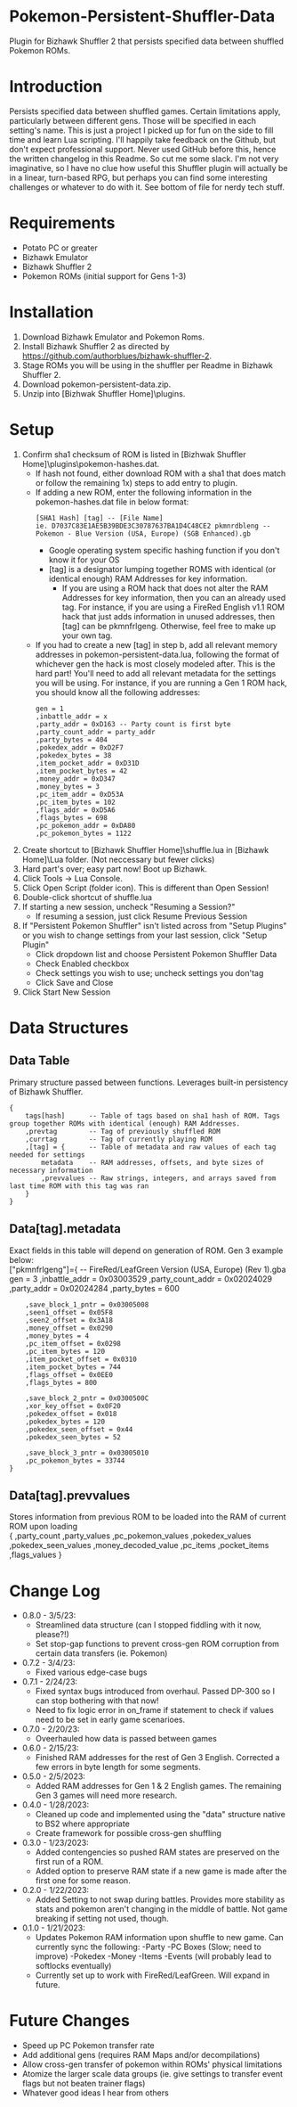 # Pokemon-Persistent-Shuffler-Data
Plugin for Bizhawk Shuffler 2 that persists specified data between shuffled Pokemon ROMs.

# Introduction
Persists specified data between shuffled games. Certain limitations apply, particularly between different gens. Those will be specified in each setting's name. This is just a project I picked up for fun on the side to fill time and learn Lua scripting. I'll happily take feedback on the Github, but don't expect professional support. Never used GitHub before this, hence the written changelog in this Readme. So cut me some slack. I'm not very imaginative, so I have no clue how useful this Shuffler plugin will actually be in a linear, turn-based RPG, but perhaps you can find some interesting challenges or whatever to do with it. See bottom of file for nerdy tech stuff.

# Requirements
- Potato PC or greater
- Bizhawk Emulator
- Bizhawk Shuffler 2
- Pokemon ROMs (initial support for Gens 1-3)

# Installation
1) Download Bizhawk Emulator and Pokemon Roms.
2) Install Bizhawk Shuffler 2 as directed by https://github.com/authorblues/bizhawk-shuffler-2.
3) Stage ROMs you will be using in the shuffler per Readme in Bizhawk Shuffler 2.
3) Download pokemon-persistent-data.zip.
4) Unzip into [Bizhwak Shuffler Home]\plugins.

# Setup
1) Confirm sha1 checksum of ROM is listed in [Bizhwak Shuffler Home]\plugins\pokemon-hashes.dat.
	- If hash not found, either download ROM with a sha1 that does match or follow the remaining 1x) steps to add entry to plugin.
	- If adding a new ROM, enter the following information in the pokemon-hashes.dat file in below format:
		```
		[SHA1 Hash] [tag] -- [File Name]
		ie. D7037C83E1AE5B39BDE3C30787637BA1D4C48CE2 pkmnrdbleng -- Pokemon - Blue Version (USA, Europe) (SGB Enhanced).gb
		```
		- Google operating system specific hashing function if you don't know it for your OS
		- [tag] is a designator lumping together ROMS with identical (or identical enough) RAM Addresses for key information. 
			- If you are using a ROM hack that does not alter the RAM Addresses for key information, then you can an already used tag. For instance, if you are using a FireRed English v1.1 ROM hack that just adds information in unused addresses, then [tag] can be pkmnfrlgeng. Otherwise, feel free to make up your own tag.
	- If you had to create a new [tag] in step b, add all relevant memory addresses in pokemon-persistent-data.lua, following the format of whichever gen the hack is most closely modeled after. This is the hard part! You'll need to add all relevant metadata for the settings you will be using. For instance, if you are running a Gen 1 ROM hack, you should know all the following addresses:
		```
		gen = 1
		,inbattle_addr = x
		,party_addr = 0xD163 -- Party count is first byte
		,party_count_addr = party_addr
		,party_bytes = 404
		,pokedex_addr = 0xD2F7
		,pokedex_bytes = 38
		,item_pocket_addr = 0xD31D
		,item_pocket_bytes = 42
		,money_addr = 0xD347
		,money_bytes = 3
		,pc_item_addr = 0xD53A
		,pc_item_bytes = 102
		,flags_addr = 0xD5A6
		,flags_bytes = 698
		,pc_pokemon_addr = 0xDA80
		,pc_pokemon_bytes = 1122
		```
2) Create shortcut to [Bizhawk Shuffler Home]\shuffle.lua in [Bizhawk Home]\Lua folder. (Not neccessary but fewer clicks)
3) Hard part's over; easy part now! Boot up Bizhawk.
4) Click Tools -> Lua Console.
5) Click Open Script (folder icon). This is different than Open Session!
6) Double-click shortcut of shuffle.lua
7) If starting a new session, uncheck "Resuming a Session?"
	- If resuming a session, just click Resume Previous Session
8) If "Persistent Pokemon Shuffler" isn't listed across from "Setup Plugins" or you wish to change settings from your last session, click "Setup Plugin"
	- Click dropdown list and choose Persistent Pokemon Shuffler Data
	- Check Enabled checkbox
	- Check settings you wish to use; uncheck settings you don'tag
	- Click Save and Close
9) Click Start New Session

# Data Structures
## Data Table
Primary structure passed between functions. Leverages built-in persistency of Bizhawk Shuffler.
	
	{
		tags[hash]		-- Table of tags based on sha1 hash of ROM. Tags group together ROMs with identical (enough) RAM Addresses.
		,prevtag		-- Tag of previously shuffled ROM
		,currtag		-- Tag of currently playing ROM
		,[tag] = {		-- Table of metadata and raw values of each tag needed for settings 
			metadata	-- RAM addresses, offsets, and byte sizes of necessary information
			,prevvalues	-- Raw strings, integers, and arrays saved from last time ROM with this tag was ran
		}
	}
	
## Data[tag].metadata
Exact fields in this table will depend on generation of ROM. Gen 3 example below:	
	["pkmnfrlgeng"]={ -- FireRed/LeafGreen Version (USA, Europe) (Rev 1).gba
		gen = 3
		,inbattle_addr = 0x03003529
		,party_count_addr = 0x02024029
		,party_addr = 0x02024284
		,party_bytes = 600
		
		,save_block_1_pntr = 0x03005008
		,seen1_offset = 0x05F8
		,seen2_offset = 0x3A18
		,money_offset = 0x0290
		,money_bytes = 4
		,pc_item_offset = 0x0298
		,pc_item_bytes = 120
		,item_pocket_offset = 0x0310
		,item_pocket_bytes = 744
		,flags_offset = 0x0EE0
		,flags_bytes = 800
		
		,save_block_2_pntr = 0x0300500C
		,xor_key_offset = 0x0F20
		,pokedex_offset = 0x018
		,pokedex_bytes = 120
		,pokedex_seen_offset = 0x44
		,pokedex_seen_bytes = 52
		
		,save_block_3_pntr = 0x03005010
		,pc_pokemon_bytes = 33744
	}
	
## Data[tag].prevvalues
Stores information from previous ROM to be loaded into the RAM of current ROM upon loading	
	{
	   ,party_count
	   ,party_values
	   ,pc_pokemon_values
	   ,pokedex_values
	   ,pokedex_seen_values
	   ,money_decoded_value
	   ,pc_items
	   ,pocket_items
	   ,flags_values
	}
	
# Change Log
- 0.8.0 - 3/5/23:
	- Streamlined data structure (can I stopped fiddling with it now, please?!)
	- Set stop-gap functions to prevent cross-gen ROM corruption from certain data transfers (ie. Pokemon)
- 0.7.2 - 3/4/23:
	- Fixed various edge-case bugs
- 0.7.1 - 2/24/23: 
	- Fixed syntax bugs introduced from overhaul. Passed DP-300 so I can stop bothering with that now! 
	- Need to fix logic error in on_frame if statement to check if values need to be set in early game scenarioes.
- 0.7.0 - 2/20/23:
	- Oveerhauled how data is passed between games
- 0.6.0 - 2/15/23:
	- Finished RAM addresses for the rest of Gen 3 English. Corrected a few errors in byte length for some segments.
- 0.5.0 - 2/5/2023:
	- Added RAM addresses for Gen 1 & 2 English games. The remaining Gen 3 games will need more research.
- 0.4.0 - 1/28/2023:
	- Cleaned up code and implemented using the "data" structure native to BS2 where appropriate
	- Create framework for possible cross-gen shuffling
- 0.3.0 - 1/23/2023:
	- Added contengencies so pushed RAM states are preserved on the first run of a ROM.
	- Added option to preserve RAM state if a new game is made after the first one for some reason.
- 0.2.0 - 1/22/2023:
	- Added Setting to not swap during battles. Provides more stability as stats and pokemon aren't changing in the middle of battle. Not game breaking if setting not used, though.
- 0.1.0 - 1/21/2023: 
	- Updates Pokemon RAM information upon shuffle to new game. Can currently sync the following:
		-Party
		-PC Boxes (Slow; need to improve)
		-Pokedex
		-Money
		-Items
		-Events (will probably lead to softlocks eventually)
	- Currently set up to work with FireRed/LeafGreen. Will expand in future.
		
# Future Changes
- Speed up PC Pokemon transfer rate
- Add additional gens (requires RAM Maps and/or decompilations)
- Allow cross-gen transfer of pokemon within ROMs' physical limitations
- Atomize the larger scale data groups (ie. give settings to transfer event flags but not beaten trainer flags)
- Whatever good ideas I hear from others
